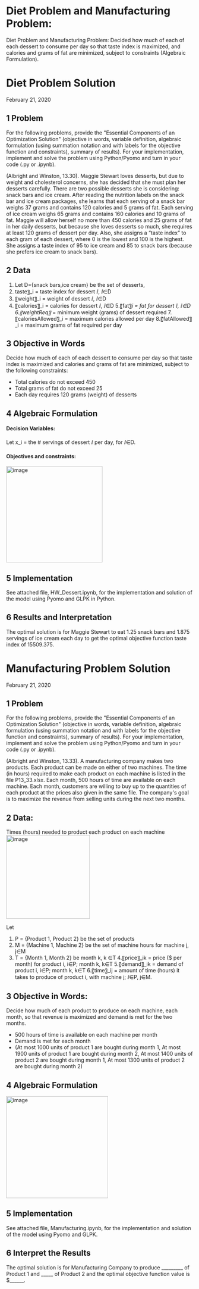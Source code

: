 # Diet Problem and Manufacturing Problem: 
Diet Problem and Manufacturing Problem: Decided how much of each of each dessert to consume per day so that taste index is maximized, and calories and grams of fat are minimized, subject to constraints (Algebraic Formulation). 


# Diet Problem Solution

February 21, 2020

## 1	Problem
For the following problems, provide the "Essential Components of an Optimization Solution" (objective in words, variable definition, algebraic formulation (using summation notation and with labels for the objective function and constraints), summary of results).  For your implementation, implement and solve the problem using Python/Pyomo and turn in your code (.py or .ipynb). 

(Albright and Winston, 13.30).  Maggie Stewart loves desserts, but due to weight and cholesterol concerns, she has decided that she must plan her desserts carefully. There are two possible desserts she is considering: snack bars and ice cream. After reading the nutrition labels on the snack bar and ice cream packages, she learns that each serving of a snack bar weighs 37 grams and contains 120 calories and 5 grams of fat. Each serving of ice cream weighs 65 grams and contains 160 calories and 10 grams of fat. Maggie will allow herself no more than 450 calories and 25 grams of fat in her daily desserts, but because she loves desserts so much, she requires at least 120 grams of dessert per day. Also, she assigns a “taste index” to each gram of each dessert, where 0 is the lowest and 100 is the highest. She assigns a taste index of 95 to ice cream and 85 to snack bars (because she prefers ice cream to snack bars).

## 2	Data
1. Let D={snack bars,ice cream} be the set of desserts, 
2. taste〗_i = taste index for dessert ⅈ, ⅈ∈D
3. 〖weight〗_i = weight of dessert ⅈ, ⅈ∈D
4. 〖calories〗_i = calories for dessert ⅈ, ⅈ∈D
5.〖fat〗_i = fat for dessert ⅈ, ⅈ∈D 
6.〖weightReq〗_ = minimum weight (grams) of dessert required
7.〖caloriesAllowed〗_i = maximum calories allowed per day
8.〖fatAllowed〗_i = maximum grams of fat required per day

## 3	Objective in Words
Decide how much of each of each dessert to consume per day so that taste index is maximized and calories and grams of fat are minimized, subject to the following constraints:
* Total calories do not exceed 450
* Total grams of fat do not exceed 25
* Each day requires 120 grams (weight) of desserts

## 4	Algebraic Formulation
#### Decision Variables:
Let x_i = the # servings of dessert ⅈ per day, for ⅈ∈D. 
#### Objectives and constraints: 
<img width="259" alt="image" src="https://user-images.githubusercontent.com/65502025/152342332-94ac6f11-6a4a-4ee0-b31a-8d41fbe2524b.png">

## 5	Implementation
See attached file, HW_Dessert.ipynb, for the implementation and solution
of the model using Pyomo and GLPK in Python.

## 6	Results and Interpretation
The optimal solution is for Maggie Stewart to eat 1.25 snack bars and 1.875 servings of ice cream each day to get the optimal objective function taste index of 15509.375.
 
# Manufacturing Problem Solution

February 21, 2020

## 1	Problem
For the following problems, provide the "Essential Components of an Optimization Solution" (objective in words, variable definition, algebraic formulation (using summation notation and with labels for the objective function and constraints), summary of results).  For your implementation, implement and solve the problem using Python/Pyomo and turn in your code (.py or .ipynb). 

(Albright and Winston, 13.33).  A manufacturing company makes two products.  Each product can be made on either of two machines.  The time (in hours) required to make each product on each machine is listed in the file P13_33.xlsx.  Each month, 500 hours of time are available on each machine.  Each month, customers are willing to buy up to the quantities of each product at the prices also given in the same file.  The company's goal is to maximize the revenue from selling units during the next two months.
## 2	Data: 
Times (hours) needed to product each product on each machine
<img width="225" alt="image" src="https://user-images.githubusercontent.com/65502025/152342603-71459d70-d136-4653-968a-b5c2f3888bb5.png">

Let
1. P = {Product 1, Product 2} be the set of products
2. M = {Machine 1, Machine 2} be the set of machine hours for machine j, j∈M
3. T = {Month 1, Month 2} be month k, k ∈T
4.〖price〗_ik = price ($ per month) for product i, i∈P; month k, k∈T
5.〖demand〗_ik = demand of product i, i∈P; month k, k∈T
6.〖time〗_ij = amount of time (hours) it takes to produce of product i, with machine j; ⅈ∈P, j∈M. 

## 3	Objective in Words: 
Decide how much of each product to produce on each machine, each month,
so that revenue is maximized and demand is met for the two months.
* 500 hours of time is available on each machine per month
* Demand is met for each month
* (At most 1000 units of product 1 are bought during month 1, At most 1900 units of product 1 are bought during month 2, At most 1400 units of product 2 are bought during month 1, At most 1300 units of product 2 are bought during month 2)

## 4	Algebraic Formulation
<img width="274" alt="image" src="https://user-images.githubusercontent.com/65502025/152342834-6ecd894e-a31a-4752-a454-f81151c09d8d.png">

## 5 Implementation
See attached file, Manufacturing.ipynb, for the implementation and solution of the model using Pyomo and GLPK.

## 6 Interpret the Results
The optimal solution is for Manufacturing Company to produce _________  of Product 1 and _____  of Product 2 and the optimal objective function value is $______.

